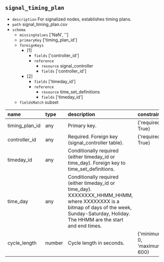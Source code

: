 ## `signal_timing_plan`
  - `description` For signalized nodes, establishes timing plans.
  - `path` signal_timing_plan.csv
  - `schema`
      - `missingValues` ['NaN', '']
    - `primaryKey` ['timing_plan_id']
    - `foreignKeys`
      - [1]
        - `fields` ['controller_id']
        - `reference`
          - `resource` signal_controller
          - `fields` ['controller_id']
      - [2]
        - `fields` ['timeday_id']
        - `reference`
          - `resource` time_set_definitions
          - `fields` ['timeday_id']
    - `fieldsMatch` subset
  
| name           | type   | description                                                                                                                                                                                 | constraints                    |
|:---------------|:-------|:--------------------------------------------------------------------------------------------------------------------------------------------------------------------------------------------|:-------------------------------|
| timing_plan_id | any    | Primary key.                                                                                                                                                                                | {'required': True}             |
| controller_id  | any    | Required. Foreign key (signal_controller table).                                                                                                                                            | {'required': True}             |
| timeday_id     | any    | Conditionally required (either timeday_id or time_day). Foreign key to time_set_definitions.                                                                                                |                                |
| time_day       | any    | Conditionally required (either timeday_id or time_day). XXXXXXXX_HHMM_HHMM, where XXXXXXXX is a bitmap of days of the week, Sunday-Saturday, Holiday. The HHMM are the start and end times. |                                |
| cycle_length   | number | Cycle length in seconds.                                                                                                                                                                    | {'minimum': 0, 'maximum': 600} |